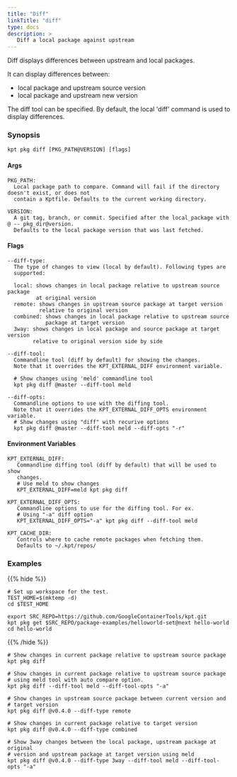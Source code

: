 ```yaml
---
title: "Diff"
linkTitle: "diff"
type: docs
description: >
   Diff a local package against upstream
---
```

<!--mdtogo:Short
    Diff a local package against upstream
-->

Diff displays differences between upstream and local packages.

It can display differences between:

- local package and upstream source version
- local package and upstream new version

The diff tool can be specified.  By default, the local 'diff' command is used to
display differences.

### Synopsis
<!--mdtogo:Long-->
```
kpt pkg diff [PKG_PATH@VERSION] [flags]
```

#### Args

```
PKG_PATH:
  Local package path to compare. Command will fail if the directory doesn't exist, or does not
  contain a Kptfile. Defaults to the current working directory.

VERSION:
  A git tag, branch, or commit. Specified after the local_package with @ -- pkg_dir@version.
  Defaults to the local package version that was last fetched.
```

#### Flags

```
--diff-type:
  The type of changes to view (local by default). Following types are
  supported:

  local: shows changes in local package relative to upstream source package
         at original version
  remote: shows changes in upstream source package at target version
          relative to original version
  combined: shows changes in local package relative to upstream source
            package at target version
  3way: shows changes in local package and source package at target version
        relative to original version side by side

--diff-tool:
  Commandline tool (diff by default) for showing the changes.
  Note that it overrides the KPT_EXTERNAL_DIFF environment variable.
  
  # Show changes using 'meld' commandline tool
  kpt pkg diff @master --diff-tool meld

--diff-opts:
  Commandline options to use with the diffing tool.
  Note that it overrides the KPT_EXTERNAL_DIFF_OPTS environment variable.
  # Show changes using "diff" with recurive options
  kpt pkg diff @master --diff-tool meld --diff-opts "-r"
```

#### Environment Variables

```
KPT_EXTERNAL_DIFF:
   Commandline diffing tool (diff by default) that will be used to show
   changes.
   # Use meld to show changes
   KPT_EXTERNAL_DIFF=meld kpt pkg diff

KPT_EXTERNAL_DIFF_OPTS:
   Commandline options to use for the diffing tool. For ex.
   # Using "-a" diff option
   KPT_EXTERNAL_DIFF_OPTS="-a" kpt pkg diff --diff-tool meld
   
KPT_CACHE_DIR:
   Controls where to cache remote packages when fetching them.
   Defaults to ~/.kpt/repos/
```
<!--mdtogo-->

### Examples

{{% hide %}}

<!-- @makeWorkplace @verifyExamples-->
```
# Set up workspace for the test.
TEST_HOME=$(mktemp -d)
cd $TEST_HOME
```

<!-- @fetchPackage @verifyExamples-->
```shell
export SRC_REPO=https://github.com/GoogleContainerTools/kpt.git
kpt pkg get $SRC_REPO/package-examples/helloworld-set@next hello-world
cd hello-world
```

{{% /hide %}}

<!--mdtogo:Examples-->
<!-- @pkgDiff @verifyExamples-->
```shell
# Show changes in current package relative to upstream source package
kpt pkg diff
```

```shell
# Show changes in current package relative to upstream source package
# using meld tool with auto compare option.
kpt pkg diff --diff-tool meld --diff-tool-opts "-a"
```

<!-- @pkgDiff @verifyExamples-->
```shell
# Show changes in upstream source package between current version and
# target version
kpt pkg diff @v0.4.0 --diff-type remote
```

<!-- @pkgDiff @verifyExamples-->
```shell
# Show changes in current package relative to target version
kpt pkg diff @v0.4.0 --diff-type combined
```

```shell
# Show 3way changes between the local package, upstream package at original
# version and upstream package at target version using meld
kpt pkg diff @v0.4.0 --diff-type 3way --diff-tool meld --diff-tool-opts "-a"
```
<!--mdtogo-->
